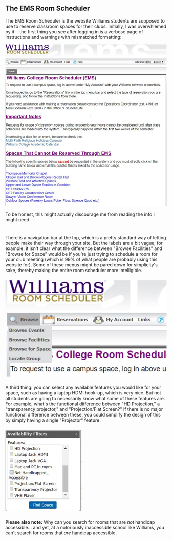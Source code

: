 ## The EMS Room Scheduler

The EMS Room Scheduler is the website Williams students are supposed to use to reserve classroom spaces for their clubs. Initially, I was overwhlemed by it-- the first thing you see after logging in is a verbose page of instructions and warnings with mismatched formatting:

![Image of EMS home page](https://github.com/jamiekasulis/jamiekasulis.github.io/blob/master/images/ems_1.JPG?raw=true)

To be honest, this might actually discourage me from reading the info I might need.
#
There is a navigation bar at the top, which is a pretty standard way of letting people make their way through your site. But the labels are a bit vague; for example, it isn't clear what the difference between "Browse Facilities" and "Browse for Space" would be if you're just trying to schedule a room for your club meeting (which is 99% of what people are probably using this website for). Some of these menus might be pared down for simplicity's sake, thereby making the entire room scheduler more intelligible.
###
![Image of Navigation Bar](https://github.com/jamiekasulis/jamiekasulis.github.io/blob/master/images/ems_2.JPG?raw=true)
###
A third thing: you can select any available features you would like for your space, such as having a laptop HDMI hook-up, which is very nice. But not all students are going to necessarily know what some of these features are. For example, what's the functional difference between "HD Projection," a "transparency projector," and "Projection/Flat Screen?" If there is no major functional difference between these, you could simplify the design of this by simply having a single "Projector" feature.
###
![Features Selection](https://github.com/jamiekasulis/jamiekasulis.github.io/blob/master/images/ems_3.JPG?raw=true)
###
**Please also note:** Why can you search for rooms that are *not* handicap accessible... and yet, at a notoriously inaccessible school like Williams, you can't search for rooms that *are* handicap accessible.

